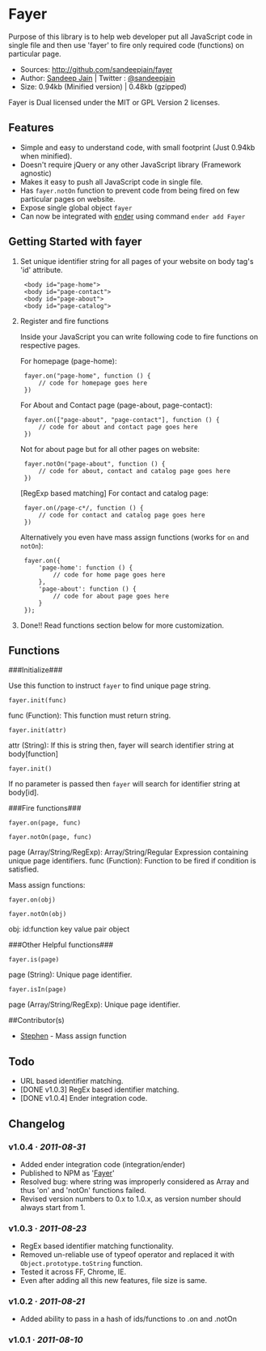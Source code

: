 # Fayer

Purpose of this library is to help web developer put all JavaScript code in single file and then use 'fayer' to fire only required code (functions) on particular page.

* Sources: <http://github.com/sandeepjain/fayer>
* Author: [Sandeep Jain](http://jsvrocks.com/) | Twitter : [@sandeepjain](http://twitter.com/#!/sandeepjain)
* Size: 0.94kb (Minified version) | 0.48kb (gzipped)

Fayer is Dual licensed under the MIT or GPL Version 2 licenses.  

## Features

* Simple and easy to understand code, with small footprint (Just 0.94kb when minified).
* Doesn't require jQuery or any other JavaScript library (Framework agnostic)
* Makes it easy to push all JavaScript code in single file.
* Has `fayer.notOn` function to prevent code from being fired on few particular pages on website.
* Expose single global object `fayer`
* Can now be integrated with [ender](http://ender.no.de/) using command `ender add Fayer`

## Getting Started with fayer

1. Set unique identifier string for all pages of your website on body tag's 'id' attribute.

		<body id="page-home">
		<body id="page-contact">
		<body id="page-about">
		<body id="page-catalog">
	
2. Register and fire functions

	Inside your JavaScript you can write following code to fire functions on respective pages.
	
	For homepage (page-home):
	
		fayer.on("page-home", function () {
			// code for homepage goes here
		})
	
	For About and Contact page (page-about, page-contact):
	
		fayer.on(["page-about", "page-contact"], function () {
			// code for about and contact page goes here
		})

	Not for about page but for all other pages on website:
	
		fayer.notOn("page-about", function () {
			// code for about, contact and catalog page goes here
		})
	
	[RegExp based matching] For contact and catalog page:
	
		fayer.on(/page-c*/, function () {
			// code for contact and catalog page goes here
		})

	Alternatively you even have mass assign functions (works for `on` and `notOn`):

		fayer.on({
			'page-home': function () {
				// code for home page goes here
			},
			'page-about': function () {
				// code for about page goes here
			}
		});

3. Done!! Read functions section below for more customization.

## Functions

###Initialize###

Use this function to instruct `fayer` to find unique page string.

`fayer.init(func)`

func (Function): This function must return string.

`fayer.init(attr)`  

attr (String): If this is string then, fayer will search identifier string at body[function]

`fayer.init()`

If no parameter is passed then `fayer` will search for identifier string at body[id].

###Fire functions###

`fayer.on(page, func)`

`fayer.notOn(page, func)`

page (Array/String/RegExp): Array/String/Regular Expression containing unique page identifiers.
func (Function): Function to be fired if condition is satisfied.

Mass assign functions:

`fayer.on(obj)`

`fayer.notOn(obj)`

obj: id:function key value pair object

###Other Helpful functions###

`fayer.is(page)`

page (String): Unique page identifier.

`fayer.isIn(page)`

page (Array/String/RegExp): Unique page identifier. 

##Contributor(s)

* [Stephen](https://github.com/wyattdanger) - Mass assign function

## Todo

* URL based identifier matching.
* [DONE v1.0.3] RegEx based identifier matching.
* [DONE v1.0.4] Ender integration code.

## Changelog

### v1.0.4 · *2011-08-31*

- Added ender integration code (integration/ender)
- Published to NPM as '[Fayer](http://search.npmjs.org/#/Fayer)'
- Resolved bug: where string was improperly considered as Array and thus 'on' and 'notOn' functions failed.
- Revised version numbers to 0.x to 1.0.x, as version number should always start from 1.

### v1.0.3 · *2011-08-23*

- RegEx based identifier matching functionality.
- Removed un-reliable use of typeof operator and replaced it with `Object.prototype.toString` function.
- Tested it across FF, Chrome, IE.
- Even after adding all this new features, file size is same.

### v1.0.2 · *2011-08-21*

- Added ability to pass in a hash of ids/functions to .on and .notOn

### v1.0.1 · *2011-08-10*
